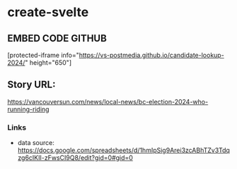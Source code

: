 # create-svelte

## EMBED CODE GITHUB
[protected-iframe info="https://vs-postmedia.github.io/candidate-lookup-2024/" height="650"]

## Story URL:
https://vancouversun.com/news/local-news/bc-election-2024-who-running-riding

### Links
- data source: https://docs.google.com/spreadsheets/d/1hmIpSig9Arei3zcABhTZv3Tdqzg6cIKII-zFwsCI9Q8/edit?gid=0#gid=0


